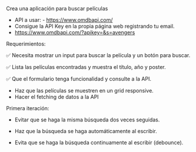 Crea una aplicación para buscar películas

- API a usar: - https://www.omdbapi.com/
- Consigue la API Key en la propia página web registrando tu email.
- https://www.omdbapi.com/?apikey=&s=avengers

Requerimientos:

✅ Necesita mostrar un input para buscar la película y un botón para buscar.

✅ Lista las películas encontradas y muestra el título, año y poster.

✅ Que el formulario tenga funcionalidad y consulte a la API.

- Haz que las películas se muestren en un grid responsive.
- Hacer el fetching de datos a la API 

Primera iteración:

- Evitar que se haga la misma búsqueda dos veces seguidas.

- Haz que la búsqueda se haga automáticamente al escribir.

- Evita que se haga la búsqueda continuamente al escribir (debounce).
